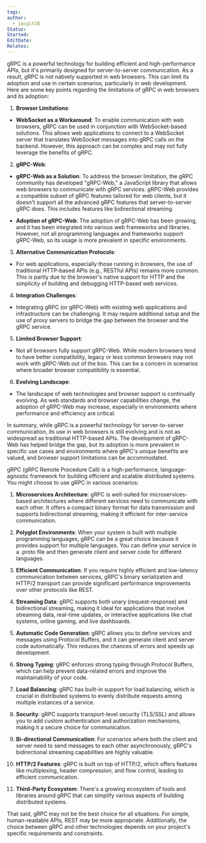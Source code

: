 ```yaml
---
tags: 
author:
  - jacgit18
Status: 
Started: 
EditDate: 
Relates:
---
```

gRPC is a powerful technology for building efficient and high-performance APIs, but it's primarily designed for server-to-server communication. As a result, gRPC is not natively supported in web browsers. This can limit its adoption and use in certain scenarios, particularly in web development. Here are some key points regarding the limitations of gRPC in web browsers and its adoption:  
  
1. **Browser Limitations**:  
- **WebSocket as a Workaround**: To enable communication with web browsers, gRPC can be used in conjunction with WebSocket-based solutions. This allows web applications to connect to a WebSocket server that translates WebSocket messages into gRPC calls on the backend. However, this approach can be complex and may not fully leverage the benefits of gRPC.  
  
2. **gRPC-Web**:  
- **gRPC-Web as a Solution**: To address the browser limitation, the gRPC community has developed "gRPC-Web," a JavaScript library that allows web browsers to communicate with gRPC services. gRPC-Web provides a compatible subset of gRPC features tailored for web clients, but it doesn't support all the advanced gRPC features that server-to-server gRPC does. This includes features like bidirectional streaming.  
  
- **Adoption of gRPC-Web**: The adoption of gRPC-Web has been growing, and it has been integrated into various web frameworks and libraries. However, not all programming languages and frameworks support gRPC-Web, so its usage is more prevalent in specific environments.  
  
3. **Alternative Communication Protocols**:  
- For web applications, especially those running in browsers, the use of traditional HTTP-based APIs (e.g., RESTful APIs) remains more common. This is partly due to the browser's native support for HTTP and the simplicity of building and debugging HTTP-based web services.  
  
4. **Integration Challenges**:  
- Integrating gRPC (or gRPC-Web) with existing web applications and infrastructure can be challenging. It may require additional setup and the use of proxy servers to bridge the gap between the browser and the gRPC service.  
  
5. **Limited Browser Support**:  
- Not all browsers fully support gRPC-Web. While modern browsers tend to have better compatibility, legacy or less common browsers may not work with gRPC-Web out of the box. This can be a concern in scenarios where broader browser compatibility is essential.  
  
6. **Evolving Landscape**:  
- The landscape of web technologies and browser support is continually evolving. As web standards and browser capabilities change, the adoption of gRPC-Web may increase, especially in environments where performance and efficiency are critical.  
  
In summary, while gRPC is a powerful technology for server-to-server communication, its use in web browsers is still evolving and is not as widespread as traditional HTTP-based APIs. The development of gRPC-Web has helped bridge the gap, but its adoption is more prevalent in specific use cases and environments where gRPC's unique benefits are valued, and browser support limitations can be accommodated.





gRPC (gRPC Remote Procedure Call) is a high-performance, language-agnostic framework for building efficient and scalable distributed systems. You might choose to use gRPC in various scenarios:  
  
1. **Microservices Architecture**: gRPC is well-suited for microservices-based architectures where different services need to communicate with each other. It offers a compact binary format for data transmission and supports bidirectional streaming, making it efficient for inter-service communication.  
  
2. **Polyglot Environments**: When your system is built with multiple programming languages, gRPC can be a great choice because it provides support for multiple languages. You can define your service in a .proto file and then generate client and server code for different languages.  
  
3. **Efficient Communication**: If you require highly efficient and low-latency communication between services, gRPC's binary serialization and HTTP/2 transport can provide significant performance improvements over other protocols like REST.  
  
4. **Streaming Data**: gRPC supports both unary (request-response) and bidirectional streaming, making it ideal for applications that involve streaming data, real-time updates, or interactive applications like chat systems, online gaming, and live dashboards.  
  
5. **Automatic Code Generation**: gRPC allows you to define services and messages using Protocol Buffers, and it can generate client and server code automatically. This reduces the chances of errors and speeds up development.  
  
6. **Strong Typing**: gRPC enforces strong typing through Protocol Buffers, which can help prevent data-related errors and improve the maintainability of your code.  
  
7. **Load Balancing**: gRPC has built-in support for load balancing, which is crucial in distributed systems to evenly distribute requests among multiple instances of a service.  
  
8. **Security**: gRPC supports transport-level security (TLS/SSL) and allows you to add custom authentication and authorization mechanisms, making it a secure choice for communication.  
  
9. **Bi-directional Communication**: For scenarios where both the client and server need to send messages to each other asynchronously, gRPC's bidirectional streaming capabilities are highly valuable.  
  
10. **HTTP/2 Features**: gRPC is built on top of HTTP/2, which offers features like multiplexing, header compression, and flow control, leading to efficient communication.  
  
11. **Third-Party Ecosystem**: There's a growing ecosystem of tools and libraries around gRPC that can simplify various aspects of building distributed systems.  
  
That said, gRPC may not be the best choice for all situations. For simple, human-readable APIs, REST may be more appropriate. Additionally, the choice between gRPC and other technologies depends on your project's specific requirements and constraints.